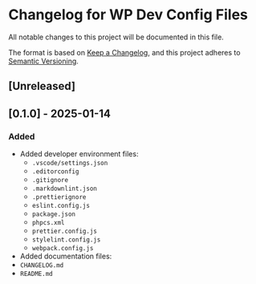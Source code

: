 # Changelog for WP Dev Config Files

All notable changes to this project will be documented in this file.

The format is based on [Keep a Changelog](https://keepachangelog.com/en/1.1.0/),
and this project adheres to [Semantic Versioning](https://semver.org/spec/v2.0.0.html).

## [Unreleased]

## [0.1.0] - 2025-01-14

### Added

-   Added developer environment files:
    -   `.vscode/settings.json`
    -   `.editorconfig`
    -   `.gitignore`
    -   `.markdownlint.json`
    -   `.prettierignore`
    -   `eslint.config.js`
    -   `package.json`
    -   `phpcs.xml`
    -   `prettier.config.js`
    -   `stylelint.config.js`
    -   `webpack.config.js`
-   Added documentation files:
-   `CHANGELOG.md`
-   `README.md`
